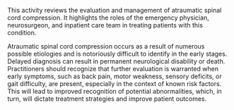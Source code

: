 This activity reviews the evaluation and management of atraumatic spinal cord compression. It highlights the roles of the emergency physician, neurosurgeon, and inpatient care team in treating patients with this condition.

Atraumatic spinal cord compression occurs as a result of numerous possible etiologies and is notoriously difficult to identify in the early stages. Delayed diagnosis can result in permanent neurological disability or death. Practitioners should recognize that further evaluation is warranted when early symptoms, such as back pain, motor weakness, sensory deficits, or gait difficulty, are present, especially in the context of known risk factors. This will lead to improved recognition of potential abnormalities, which, in turn, will dictate treatment strategies and improve patient outcomes.